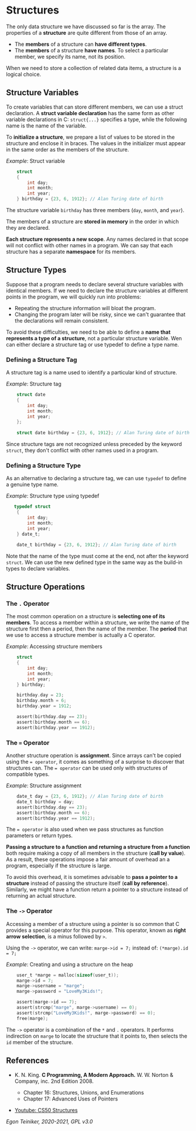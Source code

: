 # Structures

The only data structure we have discussed so far is the array.
The properties of a **structure** are quite different from those of an array.
* The **members** of a structure can **have different types**.
* The **members** of a structure **have names**. To select a particular member, we specify its name, not its position.

When we need to store a collection of related data items, a structure is a logical choice.

## Structure Variables

To create variables that can store different members, we can use a struct declaration.
A **struct variable declaration** has the same form as other variable declarations in C: 
`struct{...}` specifies a type, while the following name is the name of the variable.

To **initialize a structure**, we prepare a list of values to be stored in the structure and enclose it in braces.
The values in the initializer must appear in the same order as the members of the structure.

_Example_: Struct variable
```C
    struct 
    {
        int day;
        int month;
        int year;
    } birthday = {23, 6, 1912}; // Alan Turing date of birth
```
The structure variable `birthday` has three members (`day`, `month`, and `year`).

The members of a structure are **stored in memory** in the order in which they are declared.

**Each structure represents a new scope**. Any names declared in that scope will not conflict with other names in a program.
We can say that each structure has a separate **namespace** for its members.

## Structure Types
Suppose that a program needs to declare several structure variables with identical members.
If we need to declare the structure variables at different points in the program, we will quickly run into problems:
* Repeating the structure information will bloat the program.
* Changing the program later will be risky, since we can't guarantee that the declarations will remain consistent.

To avoid these difficulties, we need to be able to define a **name that represents a type of a structure**, not a 
particular structure variable.
Wen can either declare a structure tag or use typedef to define a type name.

### Defining a Structure Tag
A structure tag is a name used to identify a particular kind of structure.

_Example_: Structure tag
```C
    struct date 
    {
        int day;
        int month;
        int year;
    };
    
    struct date birthday = {23, 6, 1912}; // Alan Turing date of birth
```
Since structure tags are not recognized unless preceded by the keyword `struct`, they don't conflict with other
names used in a program.


### Defining a Structure Type 

As an alternative to declaring a structure tag, we can use `typedef` to define a genuine type name.

_Example_: Structure type using typedef
```C
   typedef struct
    {
        int day;
        int month;
        int year;
    } date_t;

    date_t birthday = {23, 6, 1912}; // Alan Turing date of birth
```
Note that the name of the type must come at the end, not after the keyword `struct`.
We can use the new defined type in the same way as the build-in types to declare variables.

## Structure Operations

### The `.` Operator
The most common operation on a structure is **selecting one of its members**.
To access a member within a structure, we write the name of the structure first then a period, then the name of the member.
The **period** that we use to access a structure member is actually a C operator.

_Example_: Accessing structure members
```C
    struct 
    {
        int day;
        int month;
        int year;
    } birthday;

    birthday.day = 23;
    birthday.month = 6;
    birthday.year = 1912;    

    assert(birthday.day == 23);
    assert(birthday.month == 6);
    assert(birthday.year == 1912);
```

### The `=` Operator
Another structure operation is **assignment**.
Since arrays can't be copied using the `= operator`, it comes as something of a surprise to discover that structures can.
The `= operator` can be used only with structures of compatible types.

_Example_: Structure assignment
```C
    date_t day = {23, 6, 1912}; // Alan Turing date of birth
    date_t birthday = day;
    assert(birthday.day == 23);
    assert(birthday.month == 6);
    assert(birthday.year == 1912);
```

The `= operator` is also used when we pass structures as function parameters or return types.

**Passing a structure to a function and returning a structure from a function** both require making a copy of all members 
in the structure (**call by value**).
As a result, these operations impose a fair amount of overhead an a program, especially if the structure is large.
  
To avoid this overhead, it is sometimes advisable to **pass a pointer to a structure** instead of passing the structure 
itself (**call by reference**).
Similarly, we might have a function return a pointer to a structure instead of returning an actual structure.

### The `->` Operator
Accessing a member of a structure using a pointer is so common that C  provides a special operator for this purpose.
This operator, known as **right arrow selection**, is a minus followed by `>`.

Using the `->` operator, we can write: `marge->id = 7;` instead of: `(*marge).id = 7;`

_Example_: Creating and using a structure on the heap
```C 
    user_t *marge = malloc(sizeof(user_t));
    marge->id = 7;              
    marge->username = "marge";    
    marge->password = "LoveMy3Kids!";

    assert(marge->id == 7);         
    assert(strcmp("marge", marge->username) == 0);
    assert(strcmp("LoveMy3Kids!", marge->password) == 0);
    free(marge);
```
The `->` operator is a combination of the `*` and `.` operators.
It performs indirection on `marge` to locate the structure that it points to, then selects the `id` member of the 
structure. 



## References
* K. N. King. **C Programming, A Modern Approach.** W. W. Norton & Company, inc. 2nd Edition 2008. 
    * Chapter 16: Structures, Unions, and Enumerations
    * Chapter 17: Advanced Uses of Pointers
    
* [Youtube: CS50 Structures](https://youtu.be/N5pA7RvvQDg)
 
*Egon Teiniker, 2020-2021, GPL v3.0* 
